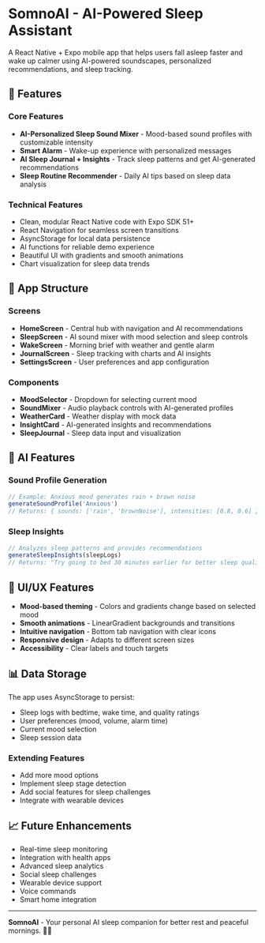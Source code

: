# SomnoAI - AI-Powered Sleep Assistant

A React Native + Expo mobile app that helps users fall asleep faster and wake up calmer using AI-powered soundscapes, personalized recommendations, and sleep tracking.

## 🌙 Features

### Core Features
- **AI-Personalized Sleep Sound Mixer** - Mood-based sound profiles with customizable intensity
- **Smart Alarm** - Wake-up experience with personalized messages
- **AI Sleep Journal + Insights** - Track sleep patterns and get AI-generated recommendations
- **Sleep Routine Recommender** - Daily AI tips based on sleep data analysis

### Technical Features
- Clean, modular React Native code with Expo SDK 51+
- React Navigation for seamless screen transitions
- AsyncStorage for local data persistence
- AI functions for reliable demo experience
- Beautiful UI with gradients and smooth animations
- Chart visualization for sleep data trends

## 📱 App Structure

### Screens
- **HomeScreen** - Central hub with navigation and AI recommendations
- **SleepScreen** - AI sound mixer with mood selection and sleep controls
- **WakeScreen** - Morning brief with weather and gentle alarm
- **JournalScreen** - Sleep tracking with charts and AI insights
- **SettingsScreen** - User preferences and app configuration

### Components
- **MoodSelector** - Dropdown for selecting current mood
- **SoundMixer** - Audio playback controls with AI-generated profiles
- **WeatherCard** - Weather display with mock data
- **InsightCard** - AI-generated insights and recommendations
- **SleepJournal** - Sleep data input and visualization

## 🧠 AI Features

### Sound Profile Generation
```javascript
// Example: Anxious mood generates rain + brown noise
generateSoundProfile('Anxious') 
// Returns: { sounds: ['rain', 'brownNoise'], intensities: [0.8, 0.6] }
```

### Sleep Insights
```javascript
// Analyzes sleep patterns and provides recommendations
generateSleepInsights(sleepLogs)
// Returns: "Try going to bed 30 minutes earlier for better sleep quality."
```

## 🎨 UI/UX Features

- **Mood-based theming** - Colors and gradients change based on selected mood
- **Smooth animations** - LinearGradient backgrounds and transitions
- **Intuitive navigation** - Bottom tab navigation with clear icons
- **Responsive design** - Adapts to different screen sizes
- **Accessibility** - Clear labels and touch targets

## 📊 Data Storage

The app uses AsyncStorage to persist:
- Sleep logs with bedtime, wake time, and quality ratings
- User preferences (mood, volume, alarm time)
- Current mood selection
- Sleep session data

### Extending Features
- Add more mood options
- Implement sleep stage detection
- Add social features for sleep challenges
- Integrate with wearable devices

## 📈 Future Enhancements

- Real-time sleep monitoring
- Integration with health apps
- Advanced sleep analytics
- Social sleep challenges
- Wearable device support
- Voice commands
- Smart home integration

---

**SomnoAI** - Your personal AI sleep companion for better rest and peaceful mornings. 🌙✨
